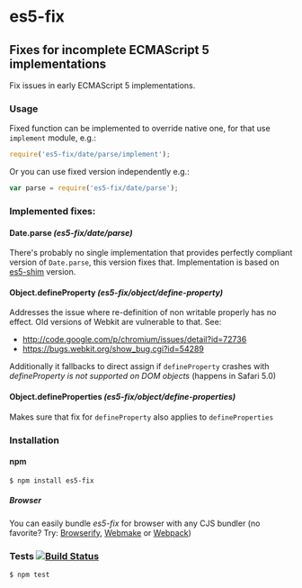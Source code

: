 # es5-fix
## Fixes for incomplete ECMAScript 5 implementations

Fix issues in early ECMAScript 5 implementations.

### Usage

Fixed function can be implemented to override native one, for that use `implement` module, e.g.:

```javascript
require('es5-fix/date/parse/implement');
```

Or you can use fixed version independently e.g.:

```javascript
var parse = require('es5-fix/date/parse');
```


### Implemented fixes:

#### Date.parse _(es5-fix/date/parse)_

There's probably no single implementation that provides perfectly compliant version of `Date.parse`, this version fixes that. Implementation is based on [es5-shim](https://github.com/es-shims/es5-shim) version.
#### Object.defineProperty _(es5-fix/object/define-property)_

Addresses the issue where re-definition of non writable properly has no effect. Old versions of Webkit are vulnerable to that. See:
* http://code.google.com/p/chromium/issues/detail?id=72736
* https://bugs.webkit.org/show_bug.cgi?id=54289

Additionally it fallbacks to direct assign if `defineProperty` crashes with _defineProperty is not supported on DOM objects_ (happens in Safari 5.0)

#### Object.defineProperties _(es5-fix/object/define-properties)_

Makes sure that fix for `defineProperty` also applies to `defineProperties`

### Installation
#### npm

	$ npm install es5-fix

##### Browser

You can easily bundle _es5-fix_ for browser with any CJS bundler (no favorite? Try: [Browserify](http://browserify.org/), [Webmake](https://github.com/medikoo/modules-webmake) or [Webpack](http://webpack.github.io/))

### Tests [![Build Status](https://travis-ci.org/medikoo/es5-fix.png)](https://travis-ci.org/medikoo/es5-fix)

	$ npm test

